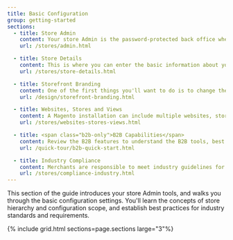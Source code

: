 ```yaml
---
title: Basic Configuration
group: getting-started
sections:
  - title: Store Admin
    content: Your store Admin is the password-protected back office where you can set up products, promotions, manage orders, and perform other administrative tasks.
    url: /stores/admin.html

  - title: Store Details
    content: This is where you can enter the basic information about your store, including the store name and address, contacts, language, and currency.
    url: /stores/store-details.html

  - title: Storefront Branding
    content: One of the first things you'll want to do is to change the logo in the header, and upload a favicon for the browser. You'll also learn how to update the copyright notice in the footer, and how to use the store demo notice.
    url: /design/storefront-branding.html

  - title: Websites, Stores and Views
    content: A Magento installation can include multiple websites, stores, and views in different languages, all managed from the same Admin.
    url: /stores/websites-stores-views.html

  - title: <span class="b2b-only">B2B Capabilities</span>
    content: Review the B2B features to understand the B2B tools, best practices, and how to configure them for your website.
    url: /quick-tour/b2b-quick-start.html

  - title: Industry Compliance
    content: Merchants are responsible to meet industry guidelines for maintaining a secure environment, and to meet the legal requirements and best practices for online merchants in their jurisdiction.
    url: /stores/compliance-industry.html
---
```


This section of the guide introduces your store Admin tools, and walks you through the basic configuration settings. You'll learn the concepts of store hierarchy and configuration scope, and establish best practices for industry standards and requirements.

{% include grid.html sections=page.sections large="3"%}
